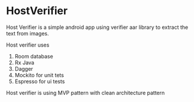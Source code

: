 # HostVerifier

Host Verifier is a simple android app using verifier aar library to extract the text from images.

Host verifier uses

1. Room database
2. Rx Java
3. Dagger
4. Mockito for unit tets
5. Espresso for ui tests

Host verifier is using MVP pattern with clean architecture pattern
